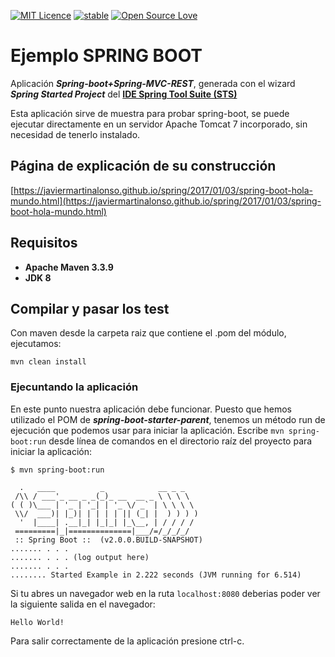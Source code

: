 [![MIT Licence](https://badges.frapsoft.com/os/mit/mit.svg?v=103)](https://opensource.org/licenses/mit-license.php)
[![stable](http://badges.github.io/stability-badges/dist/stable.svg)](http://github.com/badges/stability-badges)
[![Open Source Love](https://badges.frapsoft.com/os/v1/open-source.png?v=103)](https://github.com/ellerbrock/open-source-badge/)

# Ejemplo SPRING BOOT #

Aplicación ***Spring-boot+Spring-MVC-REST***, generada con el wizard ***Spring Started Project*** del [**IDE Spring Tool Suite (STS)**](https://spring.io/tools "IDE Spring Tool Suite")

Esta aplicación sirve de muestra para probar spring-boot, se puede ejecutar directamente en un servidor Apache Tomcat 7 incorporado, sin necesidad de tenerlo instalado.

## Página de explicación de su construcción ##

[https://javiermartinalonso.github.io/spring/2017/01/03/spring-boot-hola-mundo.html](https://javiermartinalonso.github.io/spring/2017/01/03/spring-boot-hola-mundo.html)

## Requisitos ##

- **Apache Maven 3.3.9**
- **JDK 8**

## Compilar y pasar los test ##

Con maven desde la carpeta raiz que contiene el .pom del módulo, ejecutamos:

    mvn clean install

### Ejecuntando la aplicación ###

En este punto nuestra aplicación debe funcionar. Puesto que hemos utilizado el POM de ***spring-boot-starter-parent***, tenemos un método run de ejecución que podemos usar para iniciar la aplicación. Escribe `mvn spring-boot:run` desde línea de comandos en el directorio raíz del proyecto para iniciar la aplicación:

    $ mvn spring-boot:run
    
      .   ____          _            __ _ _
     /\\ / ___'_ __ _ _(_)_ __  __ _ \ \ \ \
    ( ( )\___ | '_ | '_| | '_ \/ _` | \ \ \ \
     \\/  ___)| |_)| | | | | || (_| |  ) ) ) )
      '  |____| .__|_| |_|_| |_\__, | / / / /
     =========|_|==============|___/=/_/_/_/
     :: Spring Boot ::  (v2.0.0.BUILD-SNAPSHOT)
    ....... . . .
    ....... . . . (log output here)
    ....... . . .
    ........ Started Example in 2.222 seconds (JVM running for 6.514)

Si tu abres un navegador web en la ruta `localhost:8080` deberias poder ver la siguiente salida en el navegador:

    Hello World!

Para salir correctamente de la aplicación presione ctrl-c.
